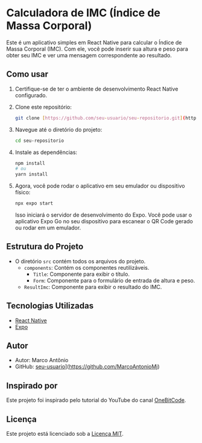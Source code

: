 # Calculadora de IMC (Índice de Massa Corporal)

Este é um aplicativo simples em React Native para calcular o Índice de Massa Corporal (IMC). Com ele, você pode inserir sua altura e peso para obter seu IMC e ver uma mensagem correspondente ao resultado.

## Como usar

1. Certifique-se de ter o ambiente de desenvolvimento React Native configurado.
2. Clone este repositório:

   ```bash
   git clone [https://github.com/seu-usuario/seu-repositorio.git](https://github.com/MarcoAntonioMj/Projeto-NativeReact.git)
   ```

3. Navegue até o diretório do projeto:

   ```bash
   cd seu-repositorio
   ```

4. Instale as dependências:

   ```bash
   npm install
   # ou
   yarn install
   ```

5. Agora, você pode rodar o aplicativo em seu emulador ou dispositivo físico:

   ```bash
   npx expo start

   ```

   Isso iniciará o servidor de desenvolvimento do Expo. Você pode usar o aplicativo Expo Go no seu dispositivo para escanear o QR Code gerado ou rodar em um emulador.

## Estrutura do Projeto

- O diretório `src` contém todos os arquivos do projeto.
  - `components`: Contém os componentes reutilizáveis.
    - `Title`: Componente para exibir o título.
    - `Form`: Componente para o formulário de entrada de altura e peso.
  - `ResultImc`: Componente para exibir o resultado do IMC.

## Tecnologias Utilizadas

- [React Native](https://reactnative.dev/)
- [Expo](https://expo.dev/)

## Autor

- Autor: Marco Antônio
- GitHub: [seu-usuario](https://github.com/seu-usuario)](https://github.com/MarcoAntonioMj)

## Inspirado por

Este projeto foi inspirado pelo tutorial do YouTube do canal [OneBitCode](https://www.youtube.com/@OneBitCode).

## Licença

Este projeto está licenciado sob a [Licença MIT](https://opensource.org/licenses/MIT).
